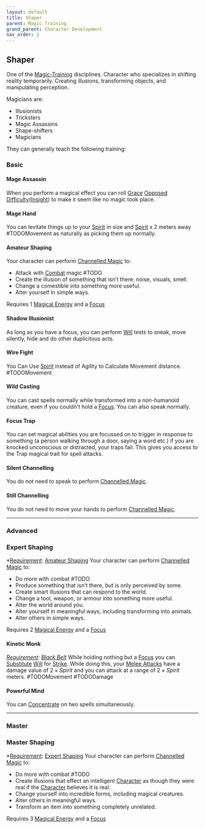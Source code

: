 ```yaml
---
layout: default
title: Shaper
parent: Magic Training
grand_parent: Character Development
nav_order: 2
---
```

## Shaper
One of the [Magic-Training](Magic-Training) disciplines. Character who specializes in shifting reality temporarily. Creating illusions, transforming objects, and manipulating perception.

Magicians are: 
* Illusionists
* Tricksters
* Magic Assassins
* Shape-shifters
* Magicians

They can generally teach the following training:

### Basic

#### Mage Assassin
When you perform a magical effect you can roll [Grace](Agility#Grace) [Opposed Difficulty](Skills#Opposed%20Difficulty)([Insight](Intelligence#Insight)) to make it seem like no magic took place.

#### Mage Hand
You can levitate things up to your [Spirit](Spirit) in size and [Spirit](Spirit) x 2 meters away #TODOMovement as naturally as picking them up normally.

#### Amateur Shaping
Your character can perform [Channelled Magic](Magic#Channelled%20Magic) to:
* Attack with [Combat](Channel#Combat) magic #TODO
* Create the illusion of something that isn’t there: noise, visuals, smell.
* Change a comestible into something more useful. 
* Alter yourself in simple ways.

 Requires 1 [Magical Energy](Magic#Magical%20Energy) and a [Focus](Example-Gear#Focus)

#### Shadow Illusionist
As long as you have a focus, you can perform [Will](Spirit#Will) tests to sneak, move silently, hide and do other duplicitous acts.

#### Wire Fight
You Can Use [Spirit](Spirit) instead of Agility to Calculate Movement distance. #TODOMovement 

#### Wild Casting
You can cast spells normally while transformed into a non-humanoid creature, even if you couldn't hold a [Focus](Example-Gear#Focus). You can also speak normally.

#### Focus Trap
You can set magical abilities you are focussed on to trigger in response to something (a person walking through a door, saying a word etc.) if you are knocked unconscious or distracted, your traps fail. This gives you access to the Trap magical trait for spell attacks.

#### Silent Channelling
You do not need to speak to perform [Channelled Magic](Magic#Channelled%20Magic).

#### Still Channelling
You do not need to move your hands to perform [Channelled Magic](Magic#Channelled%20Magic).





---

### Advanced

### Expert Shaping
*[Requirement](Terminology#Requirement): [Amateur Shaping](#Amateur%20Shaping)
Your character can perform [Channelled Magic](Magic#Channelled%20Magic) to:
* Do more with combat #TODO
* Produce something that isn’t there, but is only perceived by some. 
* Create smart illusions that can respond to the world.
* Change a tool, weapon, or armour into something more useful. 
* Alter the world around you.
* Alter yourself in meaningful ways, including transforming into animals. 
* Alter others in simple ways.

 Requires 2 [Magical Energy](Magic#Magical%20Energy) and a [Focus](Example-Gear#Focus)

#### Kinetic Monk
*[Requirement](Terminology#Requirement): [Black Belt](Brawler#Black%20Belt)*
While holding nothing but a [Focus](Example-Gear#Focus) you can [Substitute](Terminology#Substitute) [Will](Spirit#Will) for [Strike](Strength#Strike). While doing this, your [Melee Attacks](Terminology#Melee%20Attack) have a damage value of $2 \times Spirit$ and you can attack at a range of $2 \times Spirit$ meters. #TODOMovement #TODODamage 

#### Powerful Mind
You can [Concentrate](Magic#Concentration) on two spells simultaneously.


---

### Master

### Master Shaping
*[Requirement](Terminology#Requirement): [Expert Shaping](#Expert%20Shaping)
Your character can perform [Channelled Magic](Magic#Channelled%20Magic) to:
* Do more with combat #TODO
* Create illusions that effect an intelligent [Character](Terminology#Character) as though they were real if the [Character](Terminology#Character) believes it is real.
* Change yourself into incredible forms, including magical creatures.
* Alter others in meaningful ways. 
* Transform an item into something completely unrelated.

 Requires 3 [Magical Energy](Magic#Magical%20Energy) and a [Focus](Example-Gear#Focus)
